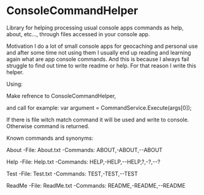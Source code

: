 # ConsoleCommandHelper
Library for helping processing usual console apps commands as help, about, etc..., through files accessed in your console app. 

Motivation
I do a lot of small console apps for geocaching and personal use and after some time not using them I usually end up reading and learning again what are app console commands. And this is because I always fail struggle to find out time to write readme or help. For that reason I write this helper.

Using:

Make refrence to ConsoleCommandHelper,

and call for example:
var argument = CommandService.Execute(args[0]);

If there is file witch match command it will be used and write to console. Otherwise command is returned.

Known commands and synonyms:

About
-File: About.txt
-Commands: ABOUT,-ABOUT,--ABOUT

Help
-File: Help.txt
-Commands: HELP,-HELP,--HELP,?,-?,--?

Test
-File: Test.txt
-Commands: TEST,-TEST,--TEST

ReadMe
-File: ReadMe.txt
-Commands: README,-README,--README
